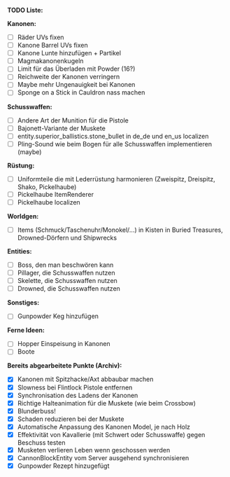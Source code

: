 **TODO Liste:**

**Kanonen:** 
 - [ ] Räder UVs fixen 
 - [ ] Kanone Barrel UVs fixen  
 - [ ] Kanone Lunte hinzufügen + Partikel
 - [ ] Magmakanonenkugeln  
 - [ ] Limit für das Überladen mit Powder (16?)  
 - [ ] Reichweite der Kanonen verringern  
 - [ ] Maybe mehr Ungenauigkeit bei Kanonen  
 - [ ] Sponge on a Stick in Cauldron nass machen

**Schusswaffen:** 
 - [ ] Andere Art der Munition für die Pistole 
 - [ ] Bajonett-Variante der Muskete
 - [ ] entity.superior_ballistics.stone_bullet in de_de und en_us localizen
 - [ ] Pling-Sound wie beim Bogen für alle Schusswaffen implementieren (maybe)

**Rüstung:**
- [ ] Uniformteile die mit Lederrüstung harmonieren (Zweispitz, Dreispitz, Shako, Pickelhaube) 
- [ ] Pickelhaube ItemRenderer
- [ ] Pickelhaube localizen

**Worldgen:** 
 - [ ] Items (Schmuck/Taschenuhr/Monokel/...) in Kisten in Buried
       Treasures, Drowned-Dörfern und Shipwrecks

**Entities:** 
 - [ ] Boss, den man beschwören kann
 - [ ] Pillager, die Schusswaffen nutzen 
 - [ ] Skelette, die Schusswaffen nutzen  
 - [ ] Drowned, die Schusswaffen
       nutzen

**Sonstiges:** 
- [ ] Gunpowder Keg hinzufügen 

**Ferne Ideen:** 
- [ ] Hopper Einspeisung in Kanonen 
- [ ] Boote 

**Bereits abgearbeitete Punkte (Archiv):** 
- [x] Kanonen mit Spitzhacke/Axt abbaubar machen 
- [x] Slowness bei Flintlock Pistole entfernen 
- [x] Synchronisation des Ladens der Kanonen 
- [x] Richtige Halteanimation für die Muskete (wie beim Crossbow) 
- [x] Blunderbuss! 
- [x] Schaden reduzieren bei der Muskete 
- [x] Automatische Anpassung des Kanonen Model, je nach Holz 
- [x] Effektivität von Kavallerie (mit Schwert oder Schusswaffe) gegen Beschuss testen 
- [x] Musketen verlieren Leben wenn geschossen werden 
- [x] CannonBlockEntity vom Server ausgehend synchronisieren 
- [x] Gunpowder Rezept hinzugefügt
